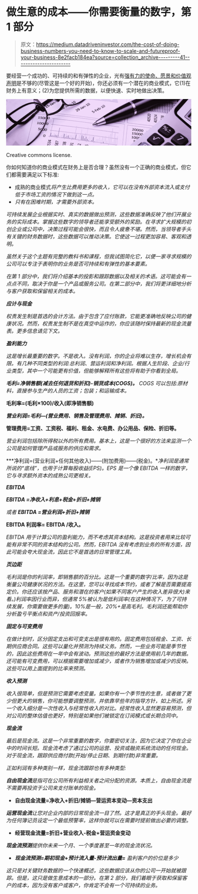 # 做生意的成本——你需要衡量的数字，第 1 部分

> 原文：<https://medium.datadriveninvestor.com/the-cost-of-doing-business-numbers-you-need-to-know-to-scale-and-futureproof-your-business-8e2facb184ea?source=collection_archive---------41----------------------->

要经营一个成功的、可持续的和有弹性的企业，光有[强有力的使命、愿景和价值观声明](https://diane-futureproof.medium.com/future-proof-your-mission-vision-and-values-statements-b51563955777)是不够的(尽管这是一个好的开始)，你还必须有一个潜在的商业模式，它(1)在财务上有意义；(2)为您提供所需的数据，以便快速、实时地做出决策。

![](img/78fbdc5a05b373cfff6972a626026243.png)

Creative commons license.

你如何知道你的商业模式在财务上是否合理？虽然没有一个正确的商业模式，但它们都需要满足以下标准:

*   成熟的商业模式*将产生比费用更多的收入，它可以在没有外部资本流入或支付低于市场工资的情况下做到这一点。*
*   *只有在困难时期，才需要外部资本。*

*可持续发展企业根据实时、真实的数据做出预测，这些数据准确反映了他们开展业务的实际成本。掌握这些数字的领导者还能享受额外的奖励。在寻求扩大规模的初创企业或公司中，决策过程可能会很快，而且令人疲惫不堪。然而，当领导者手头有关键的财务数据时，这些数据可以推动决策。它使这一过程更加容易、客观和透明。*

*虽然关于这个主题有完整的教科书和课程，但我试图简化它，以便一家寻求规模的公司可以专注于表明你的业务是否可持续和有弹性的基本要素。*

*在第 1 部分中，我们将介绍基本的投影和跟踪数据以及相关的术语。这可能会有一点点不同，取决于你是一个产品或服务公司。在第二部分中，我们将更详细地分析与客户获取和保留相关的成本。*

***应计与现金***

*权责发生制是首选的会计方法。由于包含了应付账款，它能更准确地反映公司的健康状况。然而，权责发生制不是在真空中运作的，你应该随时保持最新的现金流量表。更多信息请见下文。*

***盈利能力***

*这是增长最重要的数字。不是收入。没有利润，你的企业将难以生存，增长机会有限。有几种不同类型的利润:总利润、营运利润和净利润。根据人生阶段、企业/行业类型，其中一个可能更有价值，但能够解释所有这些将有助于你看到全局。*

***毛利=净销售额(减去任何退货和折扣)-销货成本(COGS)。** COGS 可以包括:原材料，直接参与生产的人员的工资；包装；和运输成本。*

**毛利率=(毛利×100)/收入(即净销售额)**

***营业利润=毛利—(营业费用、销售及管理费用、摊销、折旧)。***

**管理费用=工资、工资税、福利、租金、水电费、办公用品、保险、折旧等。**

*营业利润包括除所得税以外的所有费用。基本上，这是一个很好的方法来监测一个公司是如何管理产品或服务的供应和需求。*

***净利润=(营业利润+任何其他收入)——(附加费用)——(税金)。**净利润是通常所说的“底线”，也用于计算每股收益(EPS)。EPS 是一个像 EBITDA 一样的数字，它与寻求额外资本的成熟公司更相关。*

***EBITDA***

***EBITDA =净收入+利息+税金+折旧+摊销***

*或者 **EBITDA =营业利润+折旧+摊销***

**EBITDA 利润率= EBITDA /收入。**

*EBITDA 用于计算公司的盈利能力，而不考虑其资本结构。这是投资者用来比较可能有非常不同的资本结构的公司。然而，EBITDA 没有考虑到业务的所有方面，因此可能会夸大现金流，因此它不是首选的日常管理工具。*

***页边距***

*毛利润是你的利润率，即销售额的百分比。这是一个重要的数字/比率，因为这是衡量公司健康状况的方法。在这里，您可以寻找成本节约，或者了解是否需要提高定价。你还应该按产品、服务和潜在的客户(如果不同客户产生的收入差异很大)来看。)利润率因行业而异，但通常 5%被认为是低利润率(在这种情况下，为了可持续发展，你需要做更多的量)。10%是一般，20%+是高毛利。毛利润还能帮助你分析盈亏平衡点和资产/投资回报率。*

***固定与可变费用***

*在做计划时，区分固定支出和可变支出是很有用的。固定费用包括租金、工资、长期供应商合同。这些可以量化并预测为持续义务。然而，一些业务可能是季节性的，因此这些费用在一年中会有波动。预测这些的最好方法是使用前几年的数据。还可能有可变费用，可以根据需要增加或减少，或者作为销售增加或减少的反映。这些可以用上面提到的比率来预测。*

***收入预测***

*收入很简单，但是预测它需要考虑变量。如果你有一个季节性的生意，或者做了更少但更大的销售，你可能想要调整预测，并依靠早些年的指导方针，如上所述。另一个收入细分是一次性收入与经常性收入的对比。经常性收入显然更容易预测，但对公司的整体估值也更好，特别是如果他们被锁定在订阅模式或长期合同中。*

***现金流***

*最后是现金流。这是一个非常重要的数字，你要密切关注，因为它决定了你在企业中的时间长短。现金流考虑了通过公司的运营、投资或融资系统流动的任何现金。对于现金流，跟踪供应商付款(开始/停止日期、到期付款)非常重要。*

*正如利润有多种类别一样，现金流跟踪也有多种类型:*

***自由现金流**是指可在公司所有利益相关者之间分配的资源。本质上，自由现金流是不需要再投资于公司来支付账单的现金。*

*   ****自由现金流量=净收入+折旧/摊销—营运资本变动—资本支出****

***运营现金流**让您对企业内部的日常现金流一目了然。这才是真正的手头现金。最好为任何簿记员设定一个最低预警率，这样你就可以在需要时提前做出必要的调整。*

*   ****经营现金流量=折旧+营业收入-税金+营运资金变动****

***现金流预测**提供你未来一个月、一个季度甚至一年的现金流状况。*

*   ****现金流预测=期初现金+预计流入量-预计流出量=*** 盈利客户的价位是多少*

*这只是对关键财务数据的一个快速概述，这些数据应该从你的公司一开始就被跟踪。但是，这只是做生意成本的一部分。在第 2 部分，我们着眼于获取和保留客户的成本，因为没有客户或客户，你肯定不会有一个可持续的业务。*